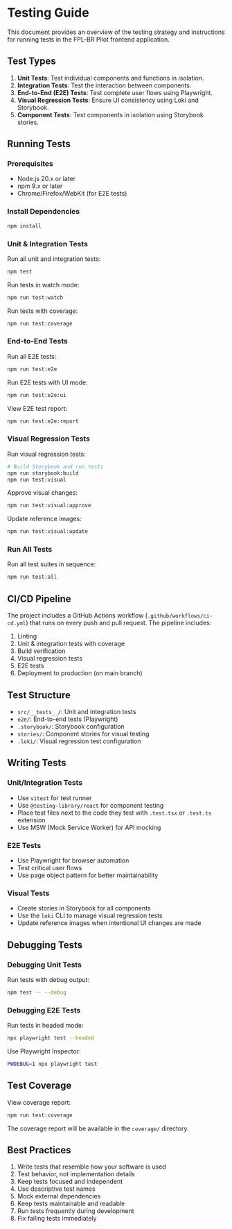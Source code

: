 # Testing Guide

This document provides an overview of the testing strategy and instructions for running tests in the FPL-BR Pilot frontend application.

## Test Types

1. **Unit Tests**: Test individual components and functions in isolation.
2. **Integration Tests**: Test the interaction between components.
3. **End-to-End (E2E) Tests**: Test complete user flows using Playwright.
4. **Visual Regression Tests**: Ensure UI consistency using Loki and Storybook.
5. **Component Tests**: Test components in isolation using Storybook stories.

## Running Tests

### Prerequisites

- Node.js 20.x or later
- npm 9.x or later
- Chrome/Firefox/WebKit (for E2E tests)

### Install Dependencies

```bash
npm install
```

### Unit & Integration Tests

Run all unit and integration tests:

```bash
npm test
```

Run tests in watch mode:

```bash
npm run test:watch
```

Run tests with coverage:

```bash
npm run test:coverage
```

### End-to-End Tests

Run all E2E tests:

```bash
npm run test:e2e
```

Run E2E tests with UI mode:

```bash
npm run test:e2e:ui
```

View E2E test report:

```bash
npm run test:e2e:report
```

### Visual Regression Tests

Run visual regression tests:

```bash
# Build Storybook and run tests
npm run storybook:build
npm run test:visual
```

Approve visual changes:

```bash
npm run test:visual:approve
```

Update reference images:

```bash
npm run test:visual:update
```

### Run All Tests

Run all test suites in sequence:

```bash
npm run test:all
```

## CI/CD Pipeline

The project includes a GitHub Actions workflow (`.github/workflows/ci-cd.yml`) that runs on every push and pull request. The pipeline includes:

1. Linting
2. Unit & integration tests with coverage
3. Build verification
4. Visual regression tests
5. E2E tests
6. Deployment to production (on main branch)

## Test Structure

- `src/__tests__/`: Unit and integration tests
- `e2e/`: End-to-end tests (Playwright)
- `.storybook/`: Storybook configuration
- `stories/`: Component stories for visual testing
- `.loki/`: Visual regression test configuration

## Writing Tests

### Unit/Integration Tests

- Use `vitest` for test runner
- Use `@testing-library/react` for component testing
- Place test files next to the code they test with `.test.tsx` or `.test.ts` extension
- Use MSW (Mock Service Worker) for API mocking

### E2E Tests

- Use Playwright for browser automation
- Test critical user flows
- Use page object pattern for better maintainability

### Visual Tests

- Create stories in Storybook for all components
- Use the `loki` CLI to manage visual regression tests
- Update reference images when intentional UI changes are made

## Debugging Tests

### Debugging Unit Tests

Run tests with debug output:

```bash
npm test -- --debug
```

### Debugging E2E Tests

Run tests in headed mode:

```bash
npx playwright test --headed
```

Use Playwright Inspector:

```bash
PWDEBUG=1 npx playwright test
```

## Test Coverage

View coverage report:

```bash
npm run test:coverage
```

The coverage report will be available in the `coverage/` directory.

## Best Practices

1. Write tests that resemble how your software is used
2. Test behavior, not implementation details
3. Keep tests focused and independent
4. Use descriptive test names
5. Mock external dependencies
6. Keep tests maintainable and readable
7. Run tests frequently during development
8. Fix failing tests immediately
